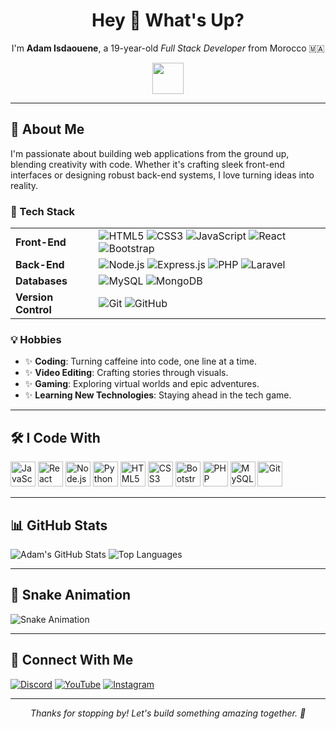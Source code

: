<div align="center">
  <h1>Hey 👋 What's Up?</h1>
  <p>I'm <strong>Adam Isdaouene</strong>, a 19-year-old <em>Full Stack Developer</em> from Morocco 🇲🇦</p>
  <img src="https://media.giphy.com/media/hvRJCLFzcasrR4ia7z/giphy.gif" width="50"/>
</div>

---

## 🌟 About Me

I'm passionate about building web applications from the ground up, blending creativity with code. Whether it's crafting sleek front-end interfaces or designing robust back-end systems, I love turning ideas into reality.

### 🔧 Tech Stack
<table>
  <tr>
    <td><strong>Front-End</strong></td>
    <td>
      <img src="https://img.shields.io/badge/HTML5-E34F26?style=flat-square&logo=html5&logoColor=white" alt="HTML5"/>
      <img src="https://img.shields.io/badge/CSS3-1572B6?style=flat-square&logo=css3&logoColor=white" alt="CSS3"/>
      <img src="https://img.shields.io/badge/JavaScript-F7DF1E?style=flat-square&logo=javascript&logoColor=black" alt="JavaScript"/>
      <img src="https://img.shields.io/badge/React-61DAFB?style=flat-square&logo=react&logoColor=black" alt="React"/>
      <img src="https://img.shields.io/badge/Bootstrap-7952B3?style=flat-square&logo=bootstrap&logoColor=white" alt="Bootstrap"/>
    </td>
  </tr>
  <tr>
    <td><strong>Back-End</strong></td>
    <td>
      <img src="https://img.shields.io/badge/Node.js-339933?style=flat-square&logo=nodedotjs&logoColor=white" alt="Node.js"/>
      <img src="https://img.shields.io/badge/Express.js-000000?style=flat-square&logo=express&logoColor=white" alt="Express.js"/>
      <img src="https://img.shields.io/badge/PHP-777BB4?style=flat-square&logo=php&logoColor=white" alt="PHP"/>
      <img src="https://img.shields.io/badge/Laravel-FF2D20?style=flat-square&logo=laravel&logoColor=white" alt="Laravel"/>
    </td>
  </tr>
  <tr>
    <td><strong>Databases</strong></td>
    <td>
      <img src="https://img.shields.io/badge/MySQL-4479A1?style=flat-square&logo=mysql&logoColor=white" alt="MySQL"/>
      <img src="https://img.shields.io/badge/MongoDB-47A248?style=flat-square&logo=mongodb&logoColor=white" alt="MongoDB"/>
    </td>
  </tr>
  <tr>
    <td><strong>Version Control</strong></td>
    <td>
      <img src="https://img.shields.io/badge/Git-F05032?style=flat-square&logo=git&logoColor=white" alt="Git"/>
      <img src="https://img.shields.io/badge/GitHub-181717?style=flat-square&logo=github&logoColor=white" alt="GitHub"/>
    </td>
  </tr>
</table>

### 💡 Hobbies
- ✨ **Coding**: Turning caffeine into code, one line at a time.
- ✨ **Video Editing**: Crafting stories through visuals.
- ✨ **Gaming**: Exploring virtual worlds and epic adventures.
- ✨ **Learning New Technologies**: Staying ahead in the tech game.

---

## 🛠️ I Code With
<div>
  <img src="https://cdn.jsdelivr.net/npm/devicons@1.8.0/!SVG/javascript.svg" width="40" alt="JavaScript"/>
  <img src="https://cdn.jsdelivr.net/npm/devicons@1.8.0/!SVG/react.svg" width="40" alt="React"/>
  <img src="https://cdn.jsdelivr.net/npm/devicons@1.8.0/!SVG/nodejs.svg" width="40" alt="Node.js"/>
  <img src="https://cdn.jsdelivr.net/npm/devicons@1.8.0/!SVG/python.svg" width="40" alt="Python"/>
  <img src="https://cdn.jsdelivr.net/npm/devicons@1.8.0/!SVG/html5.svg" width="40" alt="HTML5"/>
  <img src="https://cdn.jsdelivr.net/npm/devicons@1.8.0/!SVG/css3.svg" width="40" alt="CSS3"/>
  <img src="https://cdn.jsdelivr.net/npm/devicons@1.8.0/!SVG/bootstrap.svg" width="40" alt="Bootstrap"/>
  <img src="https://cdn.jsdelivr.net/npm/devicons@1.8.0/!SVG/php.svg" width="40" alt="PHP"/>
  <img src="https://cdn.jsdelivr.net/npm/devicons@1.8.0/!SVG/mysql.svg" width="40" alt="MySQL"/>
  <img src="https://cdn.jsdelivr.net/npm/devicons@1.8.0/!SVG/git.svg" width="40" alt="Git"/>
</div>

---

## 📊 GitHub Stats
![Adam's GitHub Stats](https://github-readme-stats.vercel.app/api?username=yourusername&show_icons=true&theme=radical)
![Top Languages](https://github-readme-stats.vercel.app/api/top-langs/?username=yourusername&layout=compact&theme=radical)

---

## 🎨 Snake Animation
![Snake Animation](https://github.com/yourusername/yourusername/blob/output/github-contribution-grid-snake.svg)

---

## 📱 Connect With Me
<div>
  <a href="https://discord.gg/your-discord-invite"><img src="https://img.shields.io/badge/Discord-7289DA?style=flat-square&logo=discord&logoColor=white" alt="Discord"/></a>
  <a href="https://youtube.com/your-channel"><img src="https://img.shields.io/badge/YouTube-FF0000?style=flat-square&logo=youtube&logoColor=white" alt="YouTube"/></a>
  <a href="https://instagram.com/your-username"><img src="https://img.shields.io/badge/Instagram-E4405F?style=flat-square&logo=instagram&logoColor=white" alt="Instagram"/></a>
</div>

---

<p align="center">
  <em>Thanks for stopping by! Let's build something amazing together. 🚀</em>
</p>

